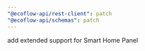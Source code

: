 ```yaml
---
"@ecoflow-api/rest-client": patch
"@ecoflow-api/schemas": patch
---
```


add extended support for Smart Home Panel
